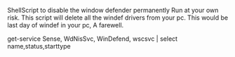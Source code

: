 ShellScript to disable the window defender permanently
Run at your own risk.
This script will delete all the windef drivers from your pc.
This would be last day of windef in your pc, A farewell. 

get-service Sense, WdNisSvc, WinDefend, wscsvc | select name,status,starttype
